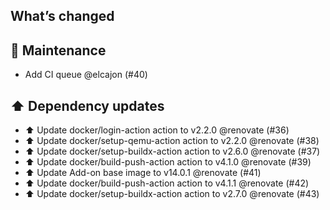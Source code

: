 ## What’s changed
## 🧰 Maintenance

- Add CI queue @elcajon (#40)

## ⬆️ Dependency updates

- ⬆️ Update docker/login-action action to v2.2.0 @renovate (#36)
- ⬆️ Update docker/setup-qemu-action action to v2.2.0 @renovate (#38)
- ⬆️ Update docker/setup-buildx-action action to v2.6.0 @renovate (#37)
- ⬆️ Update docker/build-push-action action to v4.1.0 @renovate (#39)
- ⬆️ Update Add-on base image to v14.0.1 @renovate (#41)
- ⬆️ Update docker/build-push-action action to v4.1.1 @renovate (#42)
- ⬆️ Update docker/setup-buildx-action action to v2.7.0 @renovate (#43)
